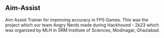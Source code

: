 ## Aim-Assist
Aim Assist Trainer for improving accuracy in FPS Games.
This was the project which our team Angry Nerds made during Hackhound - 2k23 which was organized by MLH in SRM Institute of Sciences, Modinagar, Ghaziabad.
